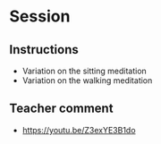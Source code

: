 # Session

## Instructions

- Variation on the sitting meditation
- Variation on the walking meditation

## Teacher comment

- https://youtu.be/Z3exYE3B1do

